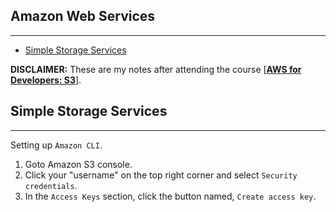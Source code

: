 ## Amazon Web Services
***
- [Simple Storage Services](#simple-storage-services)

**DISCLAIMER:** These are my notes after attending the course [[**AWS for Developers: S3**]()].

## Simple Storage Services
***

Setting up `Amazon CLI`.

  1) Goto Amazon S3 console.
  2) Click your "username" on the top right corner and select `Security credentials`.
  3) In the `Access Keys` section, click the button named, `Create access key`.
